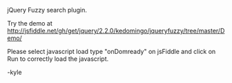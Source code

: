 jQuery Fuzzy search plugin.

Try the demo at http://jsfiddle.net/gh/get/jquery/2.2.0/kedomingo/jqueryfuzzy/tree/master/Demo/

Please select javascript load type "onDomready" on jsFiddle and click on Run to correctly load the javascript.

-kyle

